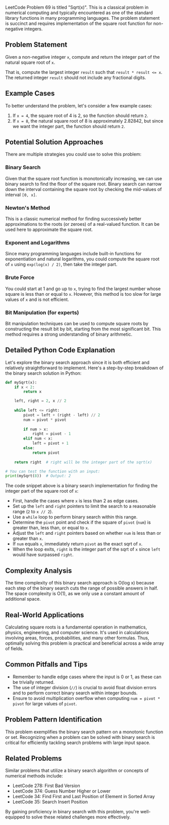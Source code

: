 LeetCode Problem 69 is titled "Sqrt(x)". This is a classical problem in numerical computing and typically encountered as one of the standard library functions in many programming languages. The problem statement is succinct and requires implementation of the square root function for non-negative integers.

## Problem Statement

Given a non-negative integer `x`, compute and return the integer part of the natural square root of `x`.

That is, compute the largest integer `result` such that `result * result <= x`. The returned integer `result` should not include any fractional digits.

## Example Cases

To better understand the problem, let's consider a few example cases:

1. If `x = 4`, the square root of 4 is 2, so the function should return `2`.
2. If `x = 8`, the natural square root of 8 is approximately 2.82842, but since we want the integer part, the function should return `2`.

## Potential Solution Approaches

There are multiple strategies you could use to solve this problem:

### Binary Search

Given that the square root function is monotonically increasing, we can use binary search to find the floor of the square root. Binary search can narrow down the interval containing the square root by checking the mid-values of interval `[0, x]`.

### Newton's Method

This is a classic numerical method for finding successively better approximations to the roots (or zeroes) of a real-valued function. It can be used here to approximate the square root.

### Exponent and Logarithms

Since many programming languages include built-in functions for exponentiation and natural logarithms, you could compute the square root of `x` using `exp(log(x) / 2)`, then take the integer part.

### Brute Force

You could start at 1 and go up to `x`, trying to find the largest number whose square is less than or equal to `x`. However, this method is too slow for large values of `x` and is not efficient.

### Bit Manipulation (for experts)

Bit manipulation techniques can be used to compute square roots by constructing the result bit by bit, starting from the most significant bit. This method requires a strong understanding of binary arithmetic.

## Detailed Python Code Explanation

Let's explore the binary search approach since it is both efficient and relatively straightforward to implement. Here's a step-by-step breakdown of the binary search solution in Python:

```python
def mySqrt(x):
    if x < 2:
        return x

    left, right = 2, x // 2
    
    while left <= right:
        pivot = left + (right - left) // 2
        num = pivot * pivot
        
        if num > x:
            right = pivot - 1
        elif num < x:
            left = pivot + 1
        else:
            return pivot
    
    return right  # right will be the integer part of the sqrt(x)

# You can test the function with an input:
print(mySqrt(8))  # Output: 2
```
The code snippet above is a binary search implementation for finding the integer part of the square root of `x`:

- First, handle the cases where `x` is less than 2 as edge cases.
- Set up the `left` and `right` pointers to limit the search to a reasonable range (`2` to `x // 2`).
- Use a `while` loop to perform binary search within this range.
- Determine the `pivot` point and check if the square of `pivot` (`num`) is greater than, less than, or equal to `x`.
- Adjust the `left` and `right` pointers based on whether `num` is less than or greater than `x`.
- If `num` equals `x`, immediately return `pivot` as the exact sqrt of `x`.
- When the loop exits, `right` is the integer part of the sqrt of `x` since `left` would have surpassed `right`.

## Complexity Analysis

The time complexity of this binary search approach is O(log x) because each step of the binary search cuts the range of possible answers in half. The space complexity is O(1), as we only use a constant amount of additional space.

## Real-World Applications

Calculating square roots is a fundamental operation in mathematics, physics, engineering, and computer science. It's used in calculations involving areas, forces, probabilities, and many other formulas. Thus, optimally solving this problem is practical and beneficial across a wide array of fields.

## Common Pitfalls and Tips

- Remember to handle edge cases where the input is 0 or 1, as these can be trivially returned.
- The use of integer division (`//`) is crucial to avoid float division errors and to perform correct binary search within integer bounds.
- Ensure to avoid multiplication overflow when computing `num = pivot * pivot` for large values of `pivot`.

## Problem Pattern Identification

This problem exemplifies the binary search pattern on a monotonic function or set. Recognizing when a problem can be solved with binary search is critical for efficiently tackling search problems with large input space.

## Related Problems

Similar problems that utilize a binary search algorithm or concepts of numerical methods include:

- LeetCode 278: First Bad Version
- LeetCode 374: Guess Number Higher or Lower
- LeetCode 34: Find First and Last Position of Element in Sorted Array
- LeetCode 35: Search Insert Position

By gaining proficiency in binary search with this problem, you're well-equipped to solve these related challenges more effectively.